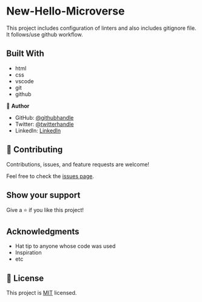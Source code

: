# New-Hello-Microverse

This project includes configuration of linters and also includes gitignore file. It follows/use github workflow.

## Built With

- html
- css
- vscode
- git
- github


👤 **Author**

- GitHub: [@githubhandle](https://www.linkedin.com/in/paul-oluyemi-193966ab)
- Twitter: [@twitterhandle](https://twitter.com/OluyemiPaul99)
- LinkedIn: [LinkedIn](https://linkedin.com/in/linkedinhandle)

## 🤝 Contributing

Contributions, issues, and feature requests are welcome!

Feel free to check the [issues page](../../issues/).

## Show your support

Give a ⭐️ if you like this project!

## Acknowledgments

- Hat tip to anyone whose code was used
- Inspiration
- etc

## 📝 License

This project is [MIT](./MIT.md) licensed.
